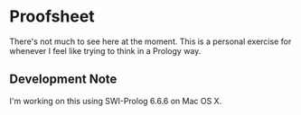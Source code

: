 Proofsheet
==========

There's not much to see here at the moment. This is a personal exercise for
whenever I feel like trying to think in a Prology way.

Development Note
----------------

I'm working on this using SWI-Prolog 6.6.6 on Mac OS X.
